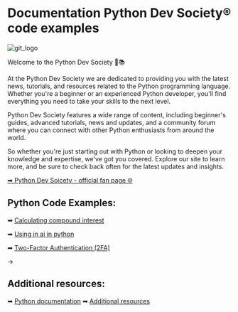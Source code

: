 # Documentation Python Dev Society® code examples 

![git_logo](https://user-images.githubusercontent.com/68993494/209866827-2e9629cc-3009-4e13-a7e5-202903b8702b.jpg)

Welcome to the Python Dev Society 🐍📚

At the Python Dev Society we are dedicated to providing you with the latest news, tutorials, and resources related to the Python programming language. Whether you're a beginner or an experienced Python developer, you'll find everything you need to take your skills to the next level.

Python Dev Society features a wide range of content, including beginner's guides, advanced tutorials, news and updates, and a community forum where you can connect with other Python enthusiasts from around the world.

So whether you're just starting out with Python or looking to deepen your knowledge and expertise, we've got you covered. Explore our site to learn more, and be sure to check back often for the latest updates and insights.

[➡ Python Dev Soicety - official fan page 🌐](https://www.facebook.com/PythonDevSociety/)

## Python Code Examples:
➡ [Calculating compound interest](https://github.com/zahariev-webbersof/PythonDevSociety--code-examples/blob/main/calculating_compound_interest.py)

➡ [Using in ai in python](https://github.com/zahariev-webbersof/PythonDevSociety--code-examples/blob/main/ai_model.py)

➡ [Two-Factor Authentication (2FA)](https://github.com/zahariev-webbersof/PythonDevSociety--code-examples/blob/main/2FA.py)

->

## Additional resources:
➡ [Python documentation](https://docs.python.org/3/)
➡ [Additional resources](#additional-resources)
